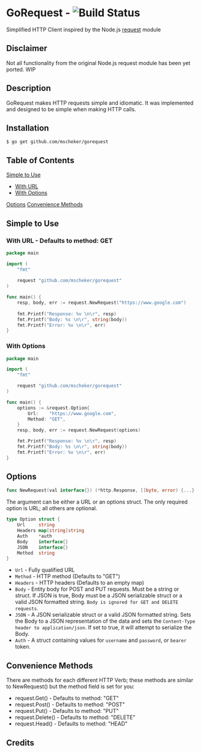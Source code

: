 # GoRequest - ![Build Status](https://travis-ci.org/mscheker/gorequest.svg?branch=master)
Simplified HTTP Client inspired by the Node.js [request](https://github.com/request/request) module

## Disclaimer
Not all functionality from the original Node.js request module has been yet ported. WIP

## Description
GoRequest makes HTTP requests simple and idiomatic. It was implemented and designed to be simple when making HTTP calls.

## Installation
```
$ go get github.com/mscheker/gorequest
```

## Table of Contents
[Simple to Use](#simple-to-use)
* [With URL](#with-url---defaults-to-method-get)
* [With Options](#with-options)

[Options](#options)
[Convenience Methods](#convenience-methods)

## Simple to Use
### With URL - Defaults to method: GET
```go
package main

import (
	"fmt"
	
	request "github.com/mscheker/gorequest"
)

func main() {
	resp, body, err := request.NewRequest("https://www.google.com")
	
	fmt.Printf("Response: %v \n\r", resp)
	fmt.Printf("Body: %s \n\r", string(body))
	fmt.Printf("Error: %v \n\r", err)
}
```

### With Options
```go
package main

import (
	"fmt"

	request "github.com/mscheker/gorequest"
)

func main() {
	options := &request.Option{
		Url:    "https://www.google.com",
		Method: "GET",
	}
	resp, body, err := request.NewRequest(options)

	fmt.Printf("Response: %v \n\r", resp)
	fmt.Printf("Body: %s \n\r", string(body))
	fmt.Printf("Error: %v \n\r", err)
}
```

## Options
```go
func NewRequest(val interface{}) (*http.Response, []byte, error) {...}
```
The argument can be either a URL or an options struct. The only required option is URL; all others are optional.
```go
type Option struct {
	Url     string
	Headers map[string]string
	Auth    *auth
	Body    interface{}
	JSON    interface{}
	Method  string
}
```
* `Url` - Fully qualified URL
* `Method` - HTTP method (Defaults to "GET")
* `Headers` - HTTP headers (Defaults to an empty map)
* `Body` - Entity body for POST and PUT requests. Must be a string or struct. If JSON is true, Body must be a JSON serializable struct or a valid JSON formatted string. `Body is ignored for GET and DELETE requests`.
* `JSON` - A JSON serializable struct or a valid JSON formatted string. Sets the Body to a JSON representation of the data and sets the `Content-Type header to application/json`. If set to true, it will attempt to serialize the Body.
* `Auth` - A struct containing values for `username` and `password`, or `bearer` token.

## Convenience Methods

There are methods for each different HTTP Verb; these methods are similar to NewRequest() but the method field is set for you:

* request.Get() - Defaults to method: "GET"
* request.Post() - Defaults to method: "POST"
* request.Put() - Defaults to method: "PUT"
* request.Delete() - Defaults to method: "DELETE"
* request.Head() - Defaults to method: "HEAD"

## Credits
